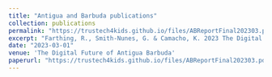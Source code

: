 ```yaml
---
title: "Antigua and Barbuda publications"
collection: publications
permalink: "https://trustech4kids.github.io/files/ABReportFinal202303.pdf"
excerpt: "Farthing, R., Smith-Nunes, G. & Camacho, K. 2023 The Digital Future of Antigua & Barbuda: Young people’s rights in the digital age"
date: "2023-03-01"
venue: 'The Digital Future of Antigua Barbuda'
paperurl: "https://trustech4kids.github.io/files/ABReportFinal202303.pdf"
---
```

